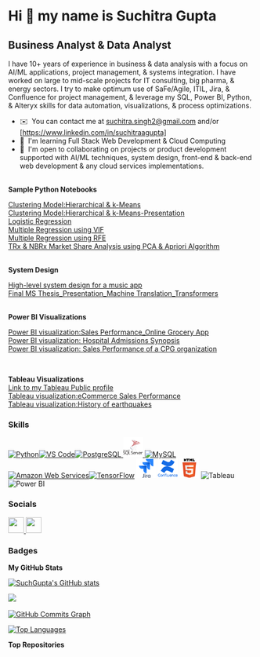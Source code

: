 Hi 👋 my name is Suchitra Gupta
===============================

Business Analyst & Data Analyst
-------------------------------

I have 10+ years of experience in business & data analysis with a focus on AI/ML applications, project management, & systems integration. I have worked on large to mid-scale projects for IT consulting, big pharma, & energy sectors. I try to make optimum use of SaFe/Agile, ITIL, Jira, & Confluence for project management, & leverage my SQL, Power BI, Python, & Alteryx skills for data automation, visualizations, & process optimizations.

* ✉️  You can contact me at [suchitra.singh2@gmail.com](mailto:suchitra.singh2@gmail.com) and/or [https://www.linkedin.com/in/suchitraagupta]
* 🧠  I'm learning Full Stack Web Development & Cloud Computing
* 🤝  I'm open to collaborating on projects or product development supported with AI/ML techniques, system design, front-end & back-end web development & any cloud services implementations.
<br>
<b> Sample Python Notebooks</b>
<br>
<p align="left">
  <a href="Python Notebooks/HELP International_Clustering Assignment.ipynb">Clustering Model:Hierarchical & k-Means</a>
  <br>
  <a href="Python Notebooks/HELP International_Clustering Model Inferences.pdf">Clustering Model:Hierarchical & k-Means-Presentation</a>
  <br>
  <a href="Python Notebooks/Lead Score case Study_X Education.ipynb">Logistic Regression</a>
  <br>
  <a href="Python Notebooks/BoomBikes Case Study_Multiple RegressionUsing VIF.ipynb">Multiple Regression using VIF</a>
  <br>
  <a href="Python Notebooks/BoomBikesCaseStudy_Multiple Regression_UsingRFE.ipynb">Multiple Regression using RFE</a>
  <br>
  <a href="Python Notebooks/NBRx & TRx-Sales Performance Analysis.ipynb">TRx & NBRx Market Share Analysis using PCA & Apriori Algorithm</a>
</p>
<br>
<b> System Design</b>
<br>
<p align="left">
  <a href="SystemDesign/HLD-System Design-Music App-Music App-Unit Level System Arhitecture.drawio.png">High-level system design for a music app</a>
  <br>
  <a href= "https://github.com/SuchGupta/portfolioprojects/blob/main/SystemDesign/Final%20MS%20Thesis_Presentation_Machine%20Translation_Transformers.pdf">Final MS Thesis_Presentation_Machine Translation_Transformers</a>
</p>
<br>
<b> Power BI Visualizations</b>
<br>
<p align="left">
  <a href="BI Visualizations/Sales Analysis-Online Grocery App.pdf">Power BI visualization:Sales Performance_Online Grocery App</a>
  <br>
  <a href="BI Visualizations/Hospital Admissions Synopsis.pdf">Power BI visualization: Hospital Admissions Synopsis</a>
  <br>
  <a href="BI Visualizations/Sales Performance Dashboard.pdf">Power BI visualization: Sales Performance of a CPG organization</a>
</p>
<br>

<b> Tableau Visualizations</b>
<br>
<a href="https://public.tableau.com/app/profile/suchitra.gupta3687/vizzes">Link to my Tableau Public profile</a>
<br>
<a href="https://github.com/SuchGupta/portfolioprojects/blob/main/BI%20Visualizations/Tableau%20Dashboard-eCommerceAnalysis.pdf">Tableau visualization:eCommerce Sales Performance</a>
<br>
<a href="BI Visualizations/Hospital Admissions Synopsis.pdf">Tableau visualization:History of earthquakes</a>
</p>

### Skills

<p align="left">
<a href="https://www.python.org/" target="_blank" rel="noreferrer"><img src="https://raw.githubusercontent.com/danielcranney/readme-generator/main/public/icons/skills/python-colored.svg" width="36" height="36" alt="Python" /></a><a href="https://code.visualstudio.com/" target="_blank" rel="noreferrer"><img src="https://raw.githubusercontent.com/danielcranney/readme-generator/main/public/icons/skills/visualstudiocode.svg" width="36" height="36" alt="VS Code" /></a><a href="https://www.postgresql.org/" target="_blank" rel="noreferrer"><img src="https://raw.githubusercontent.com/danielcranney/readme-generator/main/public/icons/skills/postgresql-colored.svg" width="36" height="36" alt="PostgreSQL" /></a><a href="https://www.mysql.com/" target="_blank" rel="noreferrer">
<img src="https://github.com/devicons/devicon/blob/master/icons/microsoftsqlserver/microsoftsqlserver-original-wordmark.svg" width="40" height="40" alt="MSSQLServer" /></a><a href="https://www.mysql.com/" target="_blank" rel="noreferrer">  
<img src="https://raw.githubusercontent.com/danielcranney/readme-generator/main/public/icons/skills/mysql-colored.svg" width="36" height="36" alt="MySQL" /></a><a href="https://aws.amazon.com" target="_blank" rel="noreferrer"><img src="https://raw.githubusercontent.com/danielcranney/readme-generator/main/public/icons/skills/aws-colored.svg" width="36" height="36" alt="Amazon Web Services" /></a><a href="https://www.tensorflow.org/" target="_blank" rel="noreferrer"><img src="https://raw.githubusercontent.com/danielcranney/readme-generator/main/public/icons/skills/tensorflow-colored.svg" width="36" height="36" alt="TensorFlow" /></a>
<img src="https://github.com/devicons/devicon/blob/master/icons/jira/jira-original-wordmark.svg" title="Java" alt="Java" width="40" height="40"/>
<img src="https://github.com/devicons/devicon/blob/master/icons/confluence/confluence-plain-wordmark.svg" title="Java" alt="Java" width="40" height="40"/>
<img src="https://github.com/devicons/devicon/blob/master/icons/html5/html5-original-wordmark.svg" title="HTML" alt="Java" width="40" height="40"/>
<img src="https://cdn.worldvectorlogo.com/logos/tableau-software.svg" title="HTML" alt="Tableau" width="40" height="40"/> 
<img src="C:\Users\suchi\Downloads\pbi.png" title="HTML" alt="Power BI" width="40" height="40"/>
</p>

### Socials

<p align="left"> <a href="https://www.github.com/SuchGupta" target="_blank" rel="noreferrer"> <picture> <source media="(prefers-color-scheme: dark)" srcset="https://raw.githubusercontent.com/danielcranney/readme-generator/main/public/icons/socials/github-dark.svg" /> <source media="(prefers-color-scheme: light)" srcset="https://raw.githubusercontent.com/danielcranney/readme-generator/main/public/icons/socials/github.svg" /> <img src="https://raw.githubusercontent.com/danielcranney/readme-generator/main/public/icons/socials/github.svg" width="32" height="32" /> </picture> </a> <a href="https://www.linkedin.com/in/suchitraagupta" target="_blank" rel="noreferrer"> <picture> <source media="(prefers-color-scheme: dark)" srcset="https://raw.githubusercontent.com/danielcranney/readme-generator/main/public/icons/socials/linkedin-dark.svg" /> <source media="(prefers-color-scheme: light)" srcset="https://raw.githubusercontent.com/danielcranney/readme-generator/main/public/icons/socials/linkedin.svg" /> <img src="https://raw.githubusercontent.com/danielcranney/readme-generator/main/public/icons/socials/linkedin.svg" width="32" height="32" /> </picture> </a></p>

### Badges

<b>My GitHub Stats</b>

<a href="http://www.github.com/SuchGupta"><img src="https://github-readme-stats.vercel.app/api?username=SuchGupta&show_icons=true&hide=&count_private=true&title_color=0891b2&text_color=ffffff&icon_color=0891b2&bg_color=1c1917&hide_border=true&show_icons=true" alt="SuchGupta's GitHub stats" /></a>

<a href="http://www.github.com/SuchGupta"><img src="https://github-readme-streak-stats.herokuapp.com/?user=SuchGupta&stroke=ffffff&background=1c1917&ring=0891b2&fire=0891b2&currStreakNum=ffffff&currStreakLabel=0891b2&sideNums=ffffff&sideLabels=ffffff&dates=ffffff&hide_border=true" /></a>

<a href="http://www.github.com/SuchGupta"><img src="https://github-readme-activity-graph.cyclic.app/graph?username=SuchGupta&bg_color=1c1917&color=ffffff&line=0891b2&point=ffffff&area_color=1c1917&area=true&hide_border=true&custom_title=GitHub%20Commits%20Graph" alt="GitHub Commits Graph" /></a>

<a href="https://github.com/SuchGupta" align="left"><img src="https://github-readme-stats.vercel.app/api/top-langs/?username=SuchGupta&langs_count=10&title_color=0891b2&text_color=ffffff&icon_color=0891b2&bg_color=1c1917&hide_border=true&locale=en&custom_title=Top%20%Languages" alt="Top Languages" /></a>

<b>Top Repositories</b>

<div width="100%" align="center"></div><br /><br /><br /><br /><br /><br /><br />
